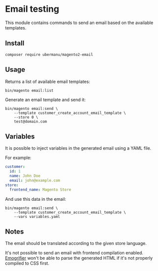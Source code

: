 # Email testing

This module contains commands to send an email based on the available templates.

## Install

    composer require ubermanu/magento2-email

## Usage

Returns a list of available email templates:

    bin/magento email:list

Generate an email template and send it:

    bin/magento email:send \
        --template customer_create_account_email_template \
        --store 0 \
        test@domain.com

## Variables

It is possible to inject variables in the generated email using a YAML file.

For example:

```yaml
customer:
  id: 1
  name: John Doe
  email: john@example.com
store:
  frontend_name: Magento Store
```

And use this data in the email:

    bin/magento email:send \
        --template customer_create_account_email_template \
        --vars variables.yaml

## Notes

The email should be translated according to the given store language.

It's not possible to send an email with frontend compilation enabled.<br>
[Emogrifier](https://github.com/MyIntervals/emogrifier) won't be able to parse the generated HTML if it's not properly compiled to CSS first.
